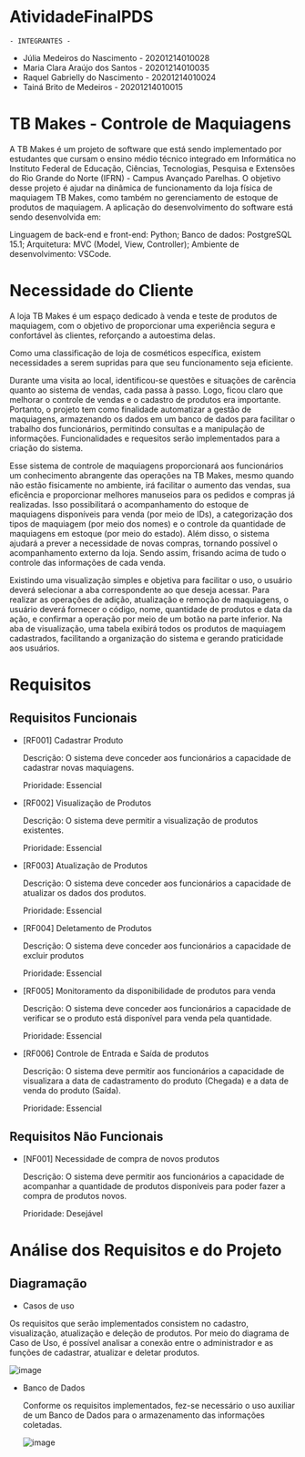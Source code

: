 # AtividadeFinalPDS

    - INTEGRANTES - 
* Júlia Medeiros do Nascimento - 20201214010028
* Maria Clara Araújo dos Santos - 20201214010035
* Raquel Gabrielly do Nascimento - 20201214010024
* Tainá Brito de Medeiros - 20201214010015
  
# TB Makes - Controle de Maquiagens

A TB Makes é um projeto de software que está sendo implementado por estudantes que cursam o ensino médio técnico integrado em Informática no Instituto Federal de Educação, Ciências, Tecnologias, Pesquisa e Extensões do Rio Grande do Norte (IFRN) - Campus Avançado Parelhas. O objetivo desse projeto é ajudar na dinâmica de funcionamento da loja física de maquiagem TB Makes, como também no gerenciamento de estoque de produtos de maquiagem. A aplicação do desenvolvimento do software está sendo desenvolvida em: 

Linguagem de back-end e front-end: Python;
Banco de dados: PostgreSQL 15.1;
Arquitetura: MVC (Model, View, Controller);
Ambiente de desenvolvimento: VSCode.

# Necessidade do Cliente

A loja TB Makes é um espaço dedicado à venda e teste de produtos de maquiagem, com o objetivo de proporcionar uma experiência segura e confortável às clientes, reforçando a autoestima delas.

Como uma classificação de loja de cosméticos específica, existem necessidades a serem supridas para que seu funcionamento seja eficiente. 

Durante uma visita ao local, identificou-se questões e situações de carência quanto ao sistema de vendas, cada passa à passo. Logo, ficou claro que melhorar o controle de vendas e o cadastro de produtos era importante. Portanto, o projeto tem como finalidade automatizar a gestão de maquiagens, armazenando os dados em um banco de dados para facilitar o trabalho dos funcionários, permitindo consultas e a manipulação de informações. Funcionalidades e requesitos serão implementados para a criação do sistema. 

Esse sistema de controle de maquiagens proporcionará aos funcionários um conhecimento abrangente das operações na TB Makes, mesmo quando não estão fisicamente no ambiente, irá facilitar o aumento das vendas, sua eficência e proporcionar melhores manuseios para os pedidos e compras já realizadas. Isso possibilitará o acompanhamento do estoque de maquiagens disponíveis para venda (por meio de IDs), a categorização dos tipos de maquiagem (por meio dos nomes) e o controle da quantidade de maquiagens em estoque (por meio do estado). Além disso, o sistema ajudará a prever a necessidade de novas compras, tornando possível o acompanhamento externo da loja. Sendo assim, frisando acima de tudo o controle das informações de cada venda. 

Existindo uma visualização simples e objetiva para facilitar o uso, o usuário deverá selecionar a aba correspondente ao que deseja acessar. Para realizar as operações de adição, atualização e remoção de maquiagens, o usuário deverá fornecer o código, nome, quantidade de produtos e data da ação, e confirmar a operação por meio de um botão na parte inferior. Na aba de visualização, uma tabela exibirá todos os produtos de maquiagem cadastrados, facilitando a organização do sistema e gerando praticidade aos usuários.

# Requisitos

## Requisitos Funcionais

* [RF001] Cadastrar Produto

    Descrição: O sistema deve conceder aos funcionários a capacidade de cadastrar novas maquiagens.

    Prioridade: Essencial

* [RF002] Visualização de Produtos

    Descrição: O sistema deve permitir a visualização de produtos existentes.

    Prioridade: Essencial

* [RF003] Atualização de Produtos

    Descrição: O sistema deve conceder aos funcionários a capacidade de atualizar os dados dos produtos.

    Prioridade: Essencial

* [RF004] Deletamento de Produtos

    Descrição: O sistema deve conceder aos funcionários a capacidade de excluir produtos

    Prioridade: Essencial

* [RF005] Monitoramento da disponibilidade de produtos para venda

    Descrição: O sistema deve conceder aos funcionários a capacidade de verificar se o produto está disponível para venda pela quantidade.

    Prioridade: Essencial

* [RF006] Controle de Entrada e Saída de produtos
    
    Descrição: O sistema deve permitir aos funcionários a capacidade de visualizara a data de cadastramento do produto (Chegada) e a data de venda do produto (Saída).

    Prioridade: Essencial

## Requisitos Não Funcionais

* [NF001] Necessidade de compra de novos produtos

    Descrição: O sistema deve permitir aos funcionários a capacidade de acompanhar a quantidade de produtos disponíveis para poder fazer a compra de produtos novos.

    Prioridade: Desejável


# Análise dos Requisitos e do Projeto

## Diagramação  
* Casos de uso

Os requisitos que serão implementados consistem no cadastro, visualização, atualização e deleção de produtos. Por meio do diagrama de Caso de Uso, é possível analisar a conexão entre o administrador e as funções de cadastrar, atualizar e deletar produtos.

![image](https://github.com/TainaBrito/AtividadeFinal4Ano/assets/108409645/89373697-47b8-48e4-ae0d-72b3f4144328)

* Banco de Dados
  
  Conforme os requisitos implementados, fez-se necessário o uso auxiliar de um Banco de Dados para o armazenamento das informações coletadas.


  ![image](https://github.com/TainaBrito/AtividadeFinal4Ano/assets/108409645/cfd33d75-94ae-489e-87db-46f648451a4f)
